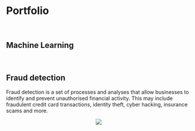 

# Portfolio

<br>

## Machine Learning

<br>

## Fraud detection 

Fraud detection is a set of processes and analyses that allow businesses to identify and prevent unauthorised financial activity. This may include fraudulent credit card transactions, identity theft, cyber hacking, insurance scams and more.








<center><img src="images/fraud_detection.jpg"/></center>

